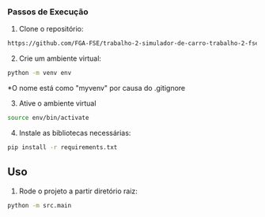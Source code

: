 ### Passos de Execução

1. Clone o repositório:
```sh
https://github.com/FGA-FSE/trabalho-2-simulador-de-carro-trabalho-2-fse-gustavo-melo.git
```
2. Crie um ambiente virtual:
```sh
python -m venv env
``` 
*O nome está como "myvenv" por causa do .gitignore

3. Ative o ambiente virtual
```sh
source env/bin/activate
```

4. Instale as bibliotecas necessárias:
```sh
pip install -r requirements.txt
```

## Uso

1. Rode o projeto a partir diretório raiz:

```sh
python -m src.main
```